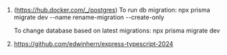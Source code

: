 1.  (https://hub.docker.com/_/postgres)
    To run db migration:
    npx prisma migrate dev --name rename-migration --create-only

    To change database based on latest migrations:
    npx prisma migrate dev

2.  https://github.com/edwinhern/express-typescript-2024

